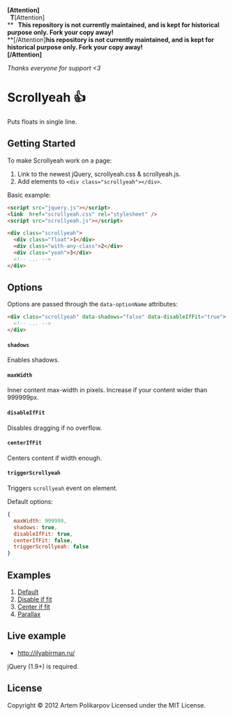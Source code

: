 **[Attention]<br>**
**&nbsp;&nbsp;T**[Attention]<br>**
**&nbsp;&nbsp;This repository is not currently maintained, and is kept for historical purpose only. Fork your copy away!**  
**[/Attention]**his repository is not currently maintained, and is kept for historical purpose only. Fork your copy away!**  
**[/Attention]**

_Thanks everyone for support <3_

Scrollyeah :+1:
=============

Puts floats in single line.


## Getting Started

To make Scrollyeah work on a page:

1. Link to the newest jQuery, scrollyeah.css & scrollyeah.js.
1. Add elements to `<div class="scrollyeah"></div>`.

Basic example:

```html
<script src="jquery.js"></script>
<link  href="scrollyeah.css" rel="stylesheet" />
<script src="scrollyeah.js"></script>

<div class="scrollyeah">
  <div class="float">1</div>
  <div class="with-any-class">2</div>
  <div class="yeah">3</div>
  <!-- ... -->
</div>
```

## Options

Options are passed through the `data-optionName` attributes:

```html
<div class="scrollyeah" data-shadows="false" data-disableIfFit="true">
  <!-- ... -->
</div>
```

#### `shadows`

Enables shadows.

#### `maxWidth`

Inner content max-width in pixels. Increase if your content wider than 999999px.

#### `disableIfFit`

Disables dragging if no overflow.

#### `centerIfFit`

Centers content if width enough.

#### `triggerScrollyeah`

Triggers `scrollyeah` event on element.

Default options:

```javascript
{
  maxWidth: 999999,
  shadows: true,
  disableIfFit: true,
  centerIfFit: false,
  triggerScrollyeah: false
}
```

## Examples

1. [Default](http://artpolikarpov.github.io/scrollyeah/examples/default.html)
1. [Disable if fit](http://artpolikarpov.github.io/scrollyeah/examples/disable-if-fit.html)
1. [Center if fit](http://artpolikarpov.github.io/scrollyeah/examples/center-if-fit.html)
1. [Parallax](http://artpolikarpov.github.io/scrollyeah/examples/parallax.html)

## Live example

* http://ilyabirman.ru/

jQuery (1.9+) is required.


## License
Copyright © 2012 Artem Polikarpov
Licensed under the MIT License.
